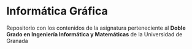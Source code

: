 # Informática Gráfica

Repositorio con los contenidos de la asignatura perteneciente al **Doble Grado en Ingeniería Informática y Matemáticas** de la Universidad de Granada

